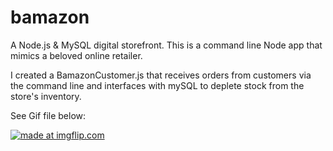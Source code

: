 # bamazon

A Node.js & MySQL digital storefront. This is a command line Node app that mimics a beloved online retailer.

I created a BamazonCustomer.js that receives orders from customers via the command line and interfaces with mySQL to deplete stock from the store's inventory.  

See Gif file below:

<a href="https://imgflip.com/gif/257qjh"><img src="https://i.imgflip.com/257qjh.gif" title="made at imgflip.com"/></a>
